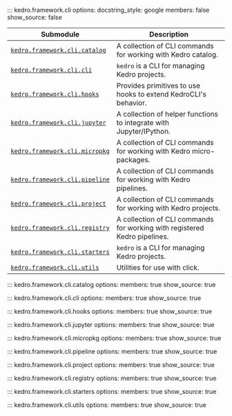 ::: kedro.framework.cli
    options:
      docstring_style: google
      members: false
      show_source: false


| Submodule                          | Description                                                                 |
|------------------------------------|-----------------------------------------------------------------------------|
| [`kedro.framework.cli.catalog`](#kedro.framework.cli.catalog) | A collection of CLI commands for working with Kedro catalog.               |
| [`kedro.framework.cli.cli`](#kedro.framework.cli.cli)         | `kedro` is a CLI for managing Kedro projects.                               |
| [`kedro.framework.cli.hooks`](#kedro.framework.cli.hooks)     | Provides primitives to use hooks to extend KedroCLI's behavior.            |
| [`kedro.framework.cli.jupyter`](#kedro.framework.cli.jupyter) | A collection of helper functions to integrate with Jupyter/IPython.        |
| [`kedro.framework.cli.micropkg`](#kedro.framework.cli.micropkg) | A collection of CLI commands for working with Kedro micro-packages.        |
| [`kedro.framework.cli.pipeline`](#kedro.framework.cli.pipeline) | A collection of CLI commands for working with Kedro pipelines.             |
| [`kedro.framework.cli.project`](#kedro.framework.cli.project) | A collection of CLI commands for working with Kedro projects.              |
| [`kedro.framework.cli.registry`](#kedro.framework.cli.registry) | A collection of CLI commands for working with registered Kedro pipelines.  |
| [`kedro.framework.cli.starters`](#kedro.framework.cli.starters) | `kedro` is a CLI for managing Kedro projects.                               |
| [`kedro.framework.cli.utils`](#kedro.framework.cli.utils)     | Utilities for use with click.                                              |


::: kedro.framework.cli.catalog
    options:
      members: true
      show_source: true

::: kedro.framework.cli.cli
    options:
      members: true
      show_source: true

::: kedro.framework.cli.hooks
    options:
      members: true
      show_source: true

::: kedro.framework.cli.jupyter
    options:
      members: true
      show_source: true

::: kedro.framework.cli.micropkg
    options:
      members: true
      show_source: true

::: kedro.framework.cli.pipeline
    options:
      members: true
      show_source: true

::: kedro.framework.cli.project
    options:
      members: true
      show_source: true

::: kedro.framework.cli.registry
    options:
      members: true
      show_source: true

::: kedro.framework.cli.starters
    options:
      members: true
      show_source: true

::: kedro.framework.cli.utils
    options:
      members: true
      show_source: true